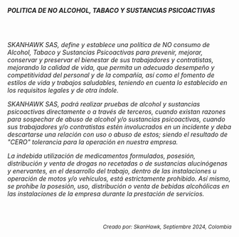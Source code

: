 <BR><h5 class="title">POLITICA DE NO ALCOHOL, TABACO Y SUSTANCIAS PSICOACTIVAS</h5>
<br>
<h6 class="subtitle"><p>SKANHAWK SAS, define y establece una política de NO consumo de Alcohol, Tabaco y Sustancias Psicoactivas para prevenir, mejorar, conservar y preservar el bienestar de sus trabajadores y contratistas, mejorando la calidad de vida, que permita un adecuado desempeño y competitividad del personal y de la compañía, así como el fomento de estilos de vida y trabajos saludables, teniendo en cuenta lo establecido en los requisitos legales y de otra índole.</p>

<p>SKANHAWK SAS, podrá realizar pruebas de alcohol y sustancias psicoactivas directamente o a través de terceros, cuando existan razones para sospechar de abuso de alcohol y/o sustancias psicoactivas, cuando sus trabajadores y/o contratistas estén involucrados en un incidente y deba descartarse una relación con uso o abuso de estos; siendo el resultado de "CERO" tolerancia para la operación en nuestra empresa.</p>

<p>La indebida utilización de medicamentos formulados, posesión, distribución y venta de drogas no recetadas o de sustancias alucinógenas y enervantes, en el desarrollo del trabajo, dentro de las instalaciones u operación de motos y/o vehículos, está estrictamente prohibido. Así mismo, se prohíbe la posesión, uso, distribución o venta de bebidas alcohólicas en las instalaciones de la empresa durante la prestación de servicios.</p>
<BR><BR>
<p style="text-align: right; font-size: smaller;">
Creado por: SkanHawk, Septiembre 2024, Colombia
</p>
</h6>
<BR>
<BR>

